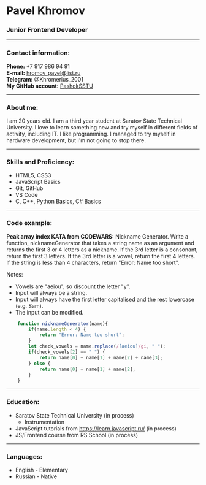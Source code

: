 # Pavel Khromov
### Junior Frontend Developer

---

### Contact information:

**Phone:** +7 917 986 94 91<br>
**E-mail:** hromov_pavel@list.ru<br>
**Telegram:** @Khromerius_2001<br>
**My GitHub account:** [PashokSSTU](https://github.com/PashokSSTU)<br>

---

### About me:

I am 20 years old. I am a third year student at Saratov State Technical University. I love to learn something new and try myself in different fields of activity, including IT. I like programming. I managed to try myself in hardware development, but I'm not going to stop there.

---

### Skills and Proficiency:

- HTML5, CSS3
- JavaScript Basics
- Git, GitHub
- VS Code
- C, C++, Python Basics, C# Basics

---

### Code example:

**Peak array index KATA from CODEWARS:**
Nickname Generator. Write a function, nicknameGenerator that takes a string name as an argument and returns the first 3 or 4 letters as a nickname.
If the 3rd letter is a consonant, return the first 3 letters.
If the 3rd letter is a vowel, return the first 4 letters.
If the string is less than 4 characters, return "Error: Name too short".

Notes:

- Vowels are "aeiou", so discount the letter "y".
- Input will always be a string.
- Input will always have the first letter capitalised and the rest lowercase (e.g. Sam).
- The input can be modified.

```javascript
    function nicknameGenerator(name){
        if(name.length < 4) {
            return "Error: Name too short";
        }
        let check_vowels = name.replace(/[aeiou]/gi, " ");
        if(check_vowels[2] == " ") {
            return name[0] + name[1] + name[2] + name[3];
        } else {
            return name[0] + name[1] + name[2];
        }
    }
```
---

### Education:

- Saratov State Technical University (in process)
    - Instrumentation 
- JavaScript tutorials from https://learn.javascript.ru/ (in process)
- JS/Frontend course from RS School (in process)

---

### Languages:

- English \- Elementary
- Russian \- Native


